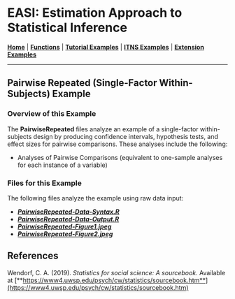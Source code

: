 # EASI: Estimation Approach to Statistical Inference

[**Home**](https://github.com/cwendorf/EASI/) | 
[**Functions**](https://github.com/cwendorf/EASI/tree/master/A-Functions) | 
[**Tutorial Examples**](https://github.com/cwendorf/EASI/tree/master/B-TutorialExamples) | 
[**ITNS Examples**](https://github.com/cwendorf/EASI/tree/master/C-ITNSExamples) | 
[**Extension Examples**](https://github.com/cwendorf/EASI/tree/master/D-ExtensionExamples)

---

## Pairwise Repeated (Single-Factor Within-Subjects) Example

### Overview of this Example

The **PairwiseRepeated** files analyze an example of a single-factor within-subjects design by producing confidence intervals, hypothesis tests, and effect sizes for pairwise comparisons. These analyses include the following:

- Analyses of Pairwise Comparisons (equivalent to one-sample analyses for each instance of a variable)

### Files for this Example

The following files analyze the example using raw data input:

- [**_PairwiseRepeated-Data-Syntax.R_**](./PairwiseRepeated-Data-Syntax.R)
- [**_PairwiseRepeated-Data-Output.R_**](./PairwiseRepeated-Data-Output.R)
- [**_PairwiseRepeated-Figure1.jpeg_**](./PairwiseRepeated-Figure1.jpeg)
- [**_PairwiseRepeated-Figure2.jpeg_**](./PairwiseRepeated-Figure2.jpeg)

## References

Wendorf, C. A. (2019). _Statistics for social science: A sourcebook._ Available at [**https://www4.uwsp.edu/psych/cw/statistics/sourcebook.htm**](https://www4.uwsp.edu/psych/cw/statistics/sourcebook.htm)
